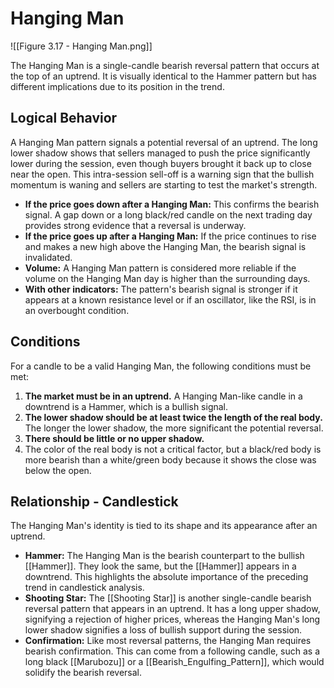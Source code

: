 # Hanging Man

![[Figure 3.17 - Hanging Man.png]]

The Hanging Man is a single-candle bearish reversal pattern that occurs at the top of an uptrend. It is visually identical to the Hammer pattern but has different implications due to its position in the trend.

## Logical Behavior

A Hanging Man pattern signals a potential reversal of an uptrend. The long lower shadow shows that sellers managed to push the price significantly lower during the session, even though buyers brought it back up to close near the open. This intra-session sell-off is a warning sign that the bullish momentum is waning and sellers are starting to test the market's strength.

- **If the price goes down after a Hanging Man:** This confirms the bearish signal. A gap down or a long black/red candle on the next trading day provides strong evidence that a reversal is underway.
- **If the price goes up after a Hanging Man:** If the price continues to rise and makes a new high above the Hanging Man, the bearish signal is invalidated.
- **Volume:** A Hanging Man pattern is considered more reliable if the volume on the Hanging Man day is higher than the surrounding days.
- **With other indicators:** The pattern's bearish signal is stronger if it appears at a known resistance level or if an oscillator, like the RSI, is in an overbought condition.

## Conditions

For a candle to be a valid Hanging Man, the following conditions must be met:

1.  **The market must be in an uptrend.** A Hanging Man-like candle in a downtrend is a Hammer, which is a bullish signal.
2.  **The lower shadow should be at least twice the length of the real body.** The longer the lower shadow, the more significant the potential reversal.
3.  **There should be little or no upper shadow.**
4.  The color of the real body is not a critical factor, but a black/red body is more bearish than a white/green body because it shows the close was below the open.

## Relationship - Candlestick

The Hanging Man's identity is tied to its shape and its appearance after an uptrend.

- **Hammer:** The Hanging Man is the bearish counterpart to the bullish [[Hammer]]. They look the same, but the [[Hammer]] appears in a downtrend. This highlights the absolute importance of the preceding trend in candlestick analysis.
- **Shooting Star:** The [[Shooting Star]] is another single-candle bearish reversal pattern that appears in an uptrend. It has a long upper shadow, signifying a rejection of higher prices, whereas the Hanging Man's long lower shadow signifies a loss of bullish support during the session.
- **Confirmation:** Like most reversal patterns, the Hanging Man requires bearish confirmation. This can come from a following candle, such as a long black [[Marubozu]] or a [[Bearish_Engulfing_Pattern]], which would solidify the bearish reversal.

